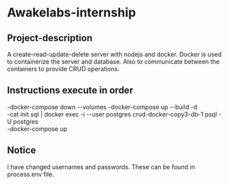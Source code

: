 # Awakelabs-internship

## Project-description
A create-read-update-delete server with nodejs and docker. Docker is used to containerize the server and database. Also to communicate between the containers to provide CRUD operations.

## Instructions execute in order
-docker-compose down --volumes
-docker-compose up --build -d </br>
-cat init.sql | docker exec -i --user postgres crud-docker-copy3-db-1  psql -U postgres </br>
-docker-compose up </br>



## Notice
 I have changed usernames and passwords. These can be found in process.env file.






